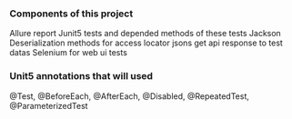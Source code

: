 ### Components of this project
Allure report
Junit5 tests and depended methods of these tests
Jackson Deserialization methods for access locator jsons
get api response to test datas
Selenium for web ui tests

### Unit5 annotations that will used
@Test, @BeforeEach, @AfterEach, @Disabled, @RepeatedTest, @ParameterizedTest